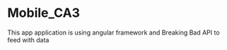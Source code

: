 # Mobile_CA3
This app application is using angular framework and Breaking Bad API to feed with data
